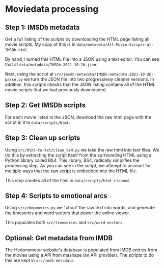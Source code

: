 Moviedata processing
=========

Step 1: IMSDb metadata
------

Get a full listing of the scripts by downloading the HTML page listing all movie scripts.
My copy of this is in `data/metadata/All-Movie-Scripts-at-IMSDb.html`.

By hand, I turned this HTML file into a JSON using a text editor.
You can see that at `data/metadata/IMSDb-2021-10-26.json`.

Next, using the script at `src/imsdb-metadata/IMSDb-metadata-2021-10-26-parse.py`
we turn the JSON file into two progressively cleaner versions.
In addition, this scripts checks that the JSON listing contains all of the HTML movie scripts that we had previously downloaded.

Step 2: Get IMSDb scripts
------

For each movie listed in the JSON,
download the raw html page with the script in it to
`data/scripts/html`.

Step 3: Clean up scripts
------

Using `src/html-to-txt/clean_bs4.py` we take the raw html into text files.
We do this by extracting the script itself from the surrounding HTML using a Python library called BS4.
This library, BS4, radically simplifies the processing step.
As you can see in the script, we attempt to account for multiple ways that the
raw script is embedded into the HTML file.

This step creates all of the files in `data/scripts/html-cleaned`.

Step 4: Scripts to emotional arcs
------

Using `src/chopmovies.py` we "chop" the raw text into words,
and generate the timeseries and word vectors that power the online viewer.

This populates both `src/timeseries` and `src/word-vectors`.

Optional: Get metadata from IMDB
------

The Hedonometer website's database is populated from IMDB entries from the movies using a API from mashape (an API provider).
The scripts to do this are kept in `src/imdb-metadata`.

